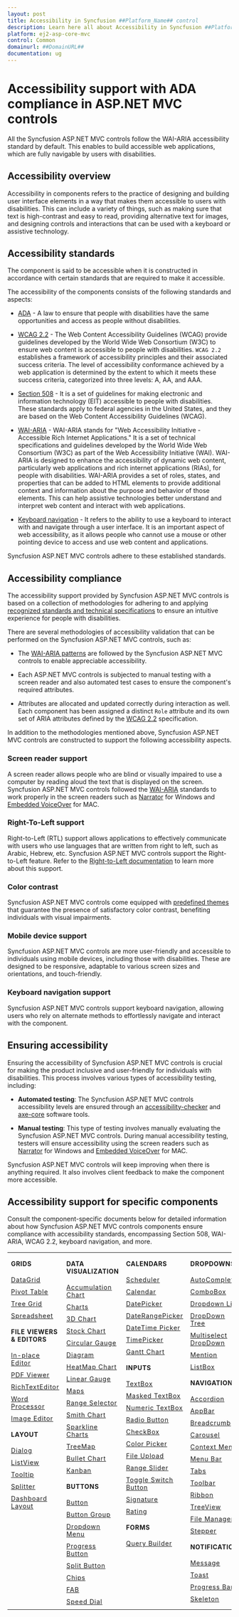 ```yaml
---
layout: post
title: Accessibility in Syncfusion ##Platform_Name## control
description: Learn here all about Accessibility in Syncfusion ##Platform_Name## control of Syncfusion Essential JS 2 and more.
platform: ej2-asp-core-mvc
control: Common
domainurl: ##DomainURL##
documentation: ug
---
```


# Accessibility support with ADA compliance in ASP.NET MVC controls

All the Syncfusion ASP.NET MVC controls follow the WAI-ARIA accessibility standard by default. This enables to build accessible web applications, which are fully navigable by users with disabilities.

## Accessibility overview

Accessibility in components refers to the practice of designing and building user interface elements in a way that makes them accessible to users with disabilities. This can include a variety of things, such as making sure that text is high-contrast and easy to read, providing alternative text for images, and designing controls and interactions that can be used with a keyboard or assistive technology.

## Accessibility standards

The component is said to be accessible when it is constructed in accordance with certain standards that are required to make it accessible.

The accessibility of the components consists of the following standards and aspects:

* [ADA](https://www.ada.gov) - A law to ensure that people with disabilities have the same opportunities and access as people without disabilities.

* [WCAG 2.2](https://www.w3.org/WAI/standards-guidelines/wcag/) - The Web Content Accessibility Guidelines (WCAG) provide guidelines developed by the World Wide Web Consortium (W3C) to ensure web content is accessible to people with disabilities. `WCAG 2.2` establishes a framework of accessibility principles and their associated success criteria. The level of accessibility conformance achieved by a web application is determined by the extent to which it meets these success criteria, categorized into three levels: A, AA, and AAA.

* [Section 508](https://www.section508.gov/) - It is a set of guidelines for making electronic and information technology (EIT) accessible to people with disabilities. These standards apply to federal agencies in the United States, and they are based on the Web Content Accessibility Guidelines (WCAG).

* [WAI-ARIA](https://www.w3.org/WAI/ARIA/) - WAI-ARIA stands for "Web Accessibility Initiative - Accessible Rich Internet Applications." It is a set of technical specifications and guidelines developed by the World Wide Web Consortium (W3C) as part of the Web Accessibility Initiative (WAI). WAI-ARIA is designed to enhance the accessibility of dynamic web content, particularly web applications and rich internet applications (RIAs), for people with disabilities. WAI-ARIA provides a set of roles, states, and properties that can be added to HTML elements to provide additional context and information about the purpose and behavior of those elements. This can help assistive technologies better understand and interpret web content and interact with web applications.

* [Keyboard navigation](https://www.w3.org/TR/WCAG22/#keyboard-accessible) - It refers to the ability to use a keyboard to interact with and navigate through a user interface. It is an important aspect of web accessibility, as it allows people who cannot use a mouse or other pointing device to access and use web content and applications.

Syncfusion ASP.NET MVC controls adhere to these established standards.

## Accessibility compliance

The accessibility support provided by Syncfusion ASP.NET MVC controls is based on a collection of methodologies for adhering to and applying [recognized standards and technical specifications](#accessibility-standards) to ensure an intuitive experience for people with disabilities.

There are several methodologies of accessibility validation that can be performed on the Syncfusion ASP.NET MVC controls, such as:

* The [WAI-ARIA patterns](https://www.w3.org/WAI/ARIA/apg/patterns/) are followed by the Syncfusion ASP.NET MVC controls to enable appreciable accessibility.

* Each ASP.NET MVC controls is subjected to manual testing with a screen reader and also automated test cases to ensure the component's required attributes.

* Attributes are allocated and updated correctly during interaction as well. Each component has been assigned a distinct `Role` attribute and its own set of ARIA attributes defined by the [WCAG 2.2](https://www.w3.org/TR/WCAG22/) specification.

In addition to the methodologies mentioned above, Syncfusion ASP.NET MVC controls are constructed to support the following accessibility aspects.

### Screen reader support

A screen reader allows people who are blind or visually impaired to use a computer by reading aloud the text that is displayed on the screen. Syncfusion ASP.NET MVC controls followed the [WAI-ARIA](https://www.w3.org/WAI/ARIA/) standards to work properly in the screen readers such as [Narrator](https://support.microsoft.com/en-us/windows/complete-guide-to-narrator-e4397a0d-ef4f-b386-d8ae-c172f109bdb1) for Windows and [Embedded VoiceOver](https://support.apple.com/en-in/guide/voiceover/vo2706/mac) for MAC.

### Right-To-Left support

Right-to-Left (RTL) support allows applications to effectively communicate with users who use languages that are written from right to left, such as Arabic, Hebrew, etc. Syncfusion ASP.NET MVC controls support the Right-to-Left feature. Refer to the [Right-to-Left documentation](https://ej2.syncfusion.com/aspnetmvc/documentation/common/right-to-left) to learn more about this support.

### Color contrast

Syncfusion ASP.NET MVC controls come equipped with [predefined themes](https://ej2.syncfusion.com/aspnetmvc/documentation/appearance/theme) that guarantee the presence of satisfactory color contrast, benefiting individuals with visual impairments.

### Mobile device support

Syncfusion ASP.NET MVC controls are more user-friendly and accessible to individuals using mobile devices, including those with disabilities. These are designed to be responsive, adaptable to various screen sizes and orientations, and touch-friendly.

### Keyboard navigation support

Syncfusion ASP.NET MVC controls support keyboard navigation, allowing users who rely on alternate methods to effortlessly navigate and interact with the component.

## Ensuring accessibility

Ensuring the accessibility of Syncfusion ASP.NET MVC controls is crucial for making the product inclusive and user-friendly for individuals with disabilities. This process involves various types of accessibility testing, including:

* **Automated testing**: The Syncfusion ASP.NET MVC controls accessibility levels are ensured through an [accessibility-checker](https://www.npmjs.com/package/accessibility-checker) and [axe-core](https://www.npmjs.com/package/axe-core) software tools.

* **Manual testing**: This type of testing involves manually evaluating the Syncfusion ASP.NET MVC controls. During manual accessibility testing, testers will ensure accessibility using the screen readers such as [Narrator](https://support.microsoft.com/en-us/windows/complete-guide-to-narrator-e4397a0d-ef4f-b386-d8ae-c172f109bdb1) for Windows and [Embedded VoiceOver](https://support.apple.com/en-in/guide/voiceover/vo2706/mac) for MAC.

Syncfusion ASP.NET MVC controls will keep improving when there is anything required. It also involves client feedback to make the component more accessible.

## Accessibility support for specific components

Consult the component-specific documents below for detailed information about how Syncfusion ASP.NET MVC controls components ensure compliance with accessibility standards, encompassing Section 508, WAI-ARIA, WCAG 2.2, keyboard navigation, and more.

<style>
# table
{
border:0 !important;
line-height: 2!important;
}

tr
{
border:0 !important;
}

td
{
border:0 !important;
vertical-align: top;
}

.controlanchorlink
{
text-decoration: none !important;
font-size: 14px !important;
text-align: left !important;
padding: 5px 0px;
letter-spacing: 1px;
}
.controlcategory
{
font-size: 14px !important;
text-align: left !important;
font-weight: bold !important;
letter-spacing: 0.7px;
}
}
</style>

<table id="table" style="border: 0px;">
<tbody>
<colgroup>
<col style="width: 25%">
<col style="width: 25%">
<col style="width: 25%">
<col style="width: 25%">
</colgroup>
</tbody>
<tr>
    <td>
        <div><p class="controlcategory">GRIDS</p></div>
        <div class="controlanchorlink"><a target="_self" href="https://ej2.syncfusion.com/aspnetmvc/documentation/grid/accessibility">DataGrid</a></div>
        <div class="controlanchorlink"><a target="_self" href="https://ej2.syncfusion.com/aspnetmvc/documentation/pivot-table/accessibility">Pivot Table</a></div>
        <div class="controlanchorlink"><a target="_self" href="https://ej2.syncfusion.com/aspnetmvc/documentation/tree-grid/accessibility">Tree Grid</a></div>
         <div class="controlanchorlink"><a target="_self" href="https://ej2.syncfusion.com/aspnetmvc/documentation/spreadsheet/accessibility">Spreadsheet</a></div>
        <div><p class="controlcategory">FILE VIEWERS & EDITORS</p></div>
        <div class="controlanchorlink"><a target="_self" href="">In-place Editor</a></div>
        <div class="controlanchorlink"><a target="_self" href="https://ej2.syncfusion.com/aspnetmvc/documentation/pdfviewer/accessibility">PDF Viewer</a></div>
        <div class="controlanchorlink"><a target="_self" href="https://ej2.syncfusion.com/aspnetmvc/documentation/rich-text-editor/accessibility">RichTextEditor</a></div>
        <div class="controlanchorlink"><a target="_self" href="">Word Processor</a></div>
        <div class="controlanchorlink"><a target="_self" href="https://ej2.syncfusion.com/aspnetmvc/documentation/image-editor/accessibility">Image Editor</a></div>
        <div><p class="controlcategory">LAYOUT</p></div>
        <div class="controlanchorlink"><a target="_self" href="https://ej2.syncfusion.com/aspnetmvc/documentation/dialog/accessibility">Dialog</a></div>
        <div class="controlanchorlink"><a target="_self" href="https://ej2.syncfusion.com/aspnetmvc/documentation/listview/accessibility">ListView</a></div>
        <div class="controlanchorlink"><a target="_self" href="https://ej2.syncfusion.com/aspnetmvc/documentation/tooltip/accessibility">Tooltip</a></div>
        <div class="controlanchorlink"><a target="_self" href="https://ej2.syncfusion.com/aspnetmvc/documentation/splitter/accessibility">Splitter</a></div>
        <div class="controlanchorlink"><a target="_self" href="https://ej2.syncfusion.com/aspnetmvc/documentation/dashboard-layout/accessibility">Dashboard Layout</a></div>
    </td>
    <td>
        <div><p class="controlcategory">DATA VISUALIZATION</p></div>
        <div class="controlanchorlink"><a target="_self" href="https://ej2.syncfusion.com/aspnetmvc/documentation/accumulation-chart/accessibility">Accumulation Chart</a></div>
        <div class="controlanchorlink"><a target="_self" href="https://ej2.syncfusion.com/aspnetmvc/documentation/chart/accessibility">Charts</a></div>
        <div class="controlanchorlink"><a target="_self" href="https://ej2.syncfusion.com/aspnetmvc/documentation/3d-chart/accessibility">3D Chart</a></div>
        <div class="controlanchorlink"><a target="_self" href="https://ej2.syncfusion.com/aspnetmvc/documentation/stock-chart/accessibility">Stock Chart</a></div>
        <div class="controlanchorlink"><a target="_self" href="https://ej2.syncfusion.com/aspnetmvc/documentation/circular-gauge/accessibility">Circular Gauge</a></div>
        <div class="controlanchorlink"><a target="_self" href="https://ej2.syncfusion.com/aspnetmvc/documentation/diagram/accessibility">Diagram</a></div>
        <div class="controlanchorlink"><a target="_self" href="">HeatMap Chart</a></div>
        <div class="controlanchorlink"><a target="_self" href="https://ej2.syncfusion.com/aspnetmvc/documentation/linear-gauge/accessibility">Linear Gauge</a></div>
        <div class="controlanchorlink"><a target="_self" href="https://ej2.syncfusion.com/aspnetmvc/documentation/maps/accessibility">Maps</a></div>
        <div class="controlanchorlink"><a target="_self" href="https://ej2.syncfusion.com/aspnetmvc/documentation/range-navigator/accessibility">Range Selector</a></div>
        <div class="controlanchorlink"><a target="_self" href="https://ej2.syncfusion.com/aspnetmvc/documentation/smithchart/accessibility">Smith Chart</a></div>
        <div class="controlanchorlink"><a target="_self" href="https://ej2.syncfusion.com/aspnetmvc/documentation/smithchart/accessibility">Sparkline Charts</a></div>
        <div class="controlanchorlink"><a target="_self" href="https://ej2.syncfusion.com/aspnetmvc/documentation/treemap/accessibility">TreeMap</a></div>
        <div class="controlanchorlink"><a target="_self" href="https://ej2.syncfusion.com/aspnetmvc/documentation/bullet-chart/accessibility">Bullet Chart</a></div>
        <div class="controlanchorlink"><a target="_self" href="https://ej2.syncfusion.com/aspnetmvc/documentation/kanban/accessiblility">Kanban</a></div>
        <div><p class="controlcategory">BUTTONS</p></div>
        <div class="controlanchorlink"><a target="_self" href="https://ej2.syncfusion.com/aspnetmvc/documentation/button/accessibility">Button</a></div>
        <div class="controlanchorlink"><a target="_self" href="https://ej2.syncfusion.com/aspnetmvc/documentation/button-group/accessibility">Button Group</a></div>
        <div class="controlanchorlink"><a target="_self" href="https://ej2.syncfusion.com/aspnetmvc/documentation/drop-down-button/accessibility">Dropdown Menu</a></div>
        <div class="controlanchorlink"><a target="_self" href="https://ej2.syncfusion.com/aspnetmvc/documentation/progress-button/accessibility">Progress Button</a></div>
        <div class="controlanchorlink"><a target="_self" href="https://ej2.syncfusion.com/aspnetmvc/documentation/split-button/accessibility">Split Button</a></div>
        <div class="controlanchorlink"><a target="_self" href="https://ej2.syncfusion.com/aspnetmvc/documentation/chips/accessibility">Chips</a></div>
        <div class="controlanchorlink"><a target="_self" href="https://ej2.syncfusion.com/aspnetmvc/documentation/floating-action-button/accessibility">FAB</a></div>
        <div class="controlanchorlink"><a target="_self" href="https://ej2.syncfusion.com/aspnetmvc/documentation/speeddial/accessibility">Speed Dial</a></div>
    </td>
    <td>
        <div><p class="controlcategory">CALENDARS</p></div>
        <div class="controlanchorlink"><a target="_self" href="https://ej2.syncfusion.com/aspnetmvc/documentation/schedule/accessibility">Scheduler</a></div>
        <div class="controlanchorlink"><a target="_self" href="https://ej2.syncfusion.com/aspnetmvc/documentation/calendar/accessibility">Calendar</a></div>
        <div class="controlanchorlink"><a target="_self" href="https://ej2.syncfusion.com/aspnetmvc/documentation/datepicker/accessibility">DatePicker</a></div>
        <div class="controlanchorlink"><a target="_self" href="https://ej2.syncfusion.com/aspnetmvc/documentation/daterangepicker/accessibility">DateRangePicker</a></div>
        <div class="controlanchorlink"><a target="_self" href="https://ej2.syncfusion.com/aspnetmvc/documentation/datetimepicker/accessibility">DateTime Picker</a></div>
        <div class="controlanchorlink"><a target="_self" href="https://ej2.syncfusion.com/aspnetmvc/documentation/timepicker/accessibility">TimePicker</a></div>
        <div class="controlanchorlink"><a target="_self" href="https://ej2.syncfusion.com/aspnetmvc/documentation/gantt/accessibility">Gantt Chart</a></div>
        <div><p class="controlcategory">INPUTS</p></div>
        <div class="controlanchorlink"><a target="_self" href="https://ej2.syncfusion.com/aspnetmvc/documentation/textbox/accessibility">TextBox</a></div>
        <div class="controlanchorlink"><a target="_self" href="https://ej2.syncfusion.com/aspnetmvc/documentation/maskedtextbox/accessibility">Masked TextBox</a></div>
        <div class="controlanchorlink"><a target="_self" href="https://ej2.syncfusion.com/aspnetmvc/documentation/numerictextbox/accessibility">Numeric TextBox</a></div>
        <div class="controlanchorlink"><a target="_self" href="https://ej2.syncfusion.com/aspnetmvc/documentation/radio-button/accessibility">Radio Button</a></div>
        <div class="controlanchorlink"><a target="_self" href="https://ej2.syncfusion.com/aspnetmvc/documentation/check-box/accessibility">CheckBox</a></div>
        <div class="controlanchorlink"><a target="_self" href="https://ej2.syncfusion.com/aspnetmvc/documentation/color-picker/accessibility">Color Picker</a></div>
        <div class="controlanchorlink"><a target="_self" href="https://ej2.syncfusion.com/aspnetmvc/documentation/uploader/wai-aria-accessibility">File Upload</a></div>
        <div class="controlanchorlink"><a target="_self" href="https://ej2.syncfusion.com/aspnetmvc/documentation/range-slider/accessibility">Range Slider</a></div>
        <div class="controlanchorlink"><a target="_self" href="https://ej2.syncfusion.com/aspnetmvc/documentation/switch/accessibility">Toggle Switch Button</a></div>
        <div class="controlanchorlink"><a target="_self" href="https://ej2.syncfusion.com/aspnetmvc/documentation/signature/accessibility">Signature</a></div>
        <div class="controlanchorlink"><a target="_self" href="https://ej2.syncfusion.com/aspnetmvc/documentation/rating/accessibility">Rating</a></div>
        <div><p class="controlcategory">FORMS</p></div>
        <div class="controlanchorlink"><a target="_self" href="https://ej2.syncfusion.com/aspnetmvc/documentation/query-builder/accessibility">Query Builder</a></div>
    </td>
    <td>
        <div><p class="controlcategory">DROPDOWNS</p></div>
        <div class="controlanchorlink"><a target="_self" href="https://ej2.syncfusion.com/aspnetmvc/documentation/auto-complete/accessibility">AutoComplete</a></div>
        <div class="controlanchorlink"><a target="_self" href="https://ej2.syncfusion.com/aspnetmvc/documentation/combo-box/accessibility">ComboBox</a></div>
        <div class="controlanchorlink"><a target="_self" href="https://ej2.syncfusion.com/aspnetmvc/documentation/drop-down-list/accessibility">Dropdown List</a></div>
        <div class="controlanchorlink"><a target="_self" href="https://ej2.syncfusion.com/aspnetmvc/documentation/drop-down-tree/accessibility">DropDown Tree</a></div>
        <div class="controlanchorlink"><a target="_self" href="https://ej2.syncfusion.com/aspnetmvc/documentation/multi-select/accessibility">Multiselect DropDown</a></div>
        <div class="controlanchorlink"><a target="_self" href="https://ej2.syncfusion.com/aspnetmvc/documentation/mention/accessibility">Mention</a></div>
        <div class="controlanchorlink"><a target="_self" href="https://ej2.syncfusion.com/aspnetmvc/documentation/list-box/accessibility">ListBox</a></div>
        <div><p class="controlcategory">NAVIGATION</p></div>
        <div class="controlanchorlink"><a target="_self" href="https://ej2.syncfusion.com/aspnetmvc/documentation/accordion/accessibility">Accordion</a></div>
        <div class="controlanchorlink"><a target="_self" href="https://ej2.syncfusion.com/aspnetmvc/documentation/appbar/accessibility">AppBar</a></div>
        <div class="controlanchorlink"><a target="_self" href="https://ej2.syncfusion.com/aspnetmvc/documentation/breadcrumb/accessibility">Breadcrumb</a></div>
        <div class="controlanchorlink"><a target="_self" href="https://ej2.syncfusion.com/aspnetmvc/documentation/carousel/accessibility">Carousel</a></div>
        <div class="controlanchorlink"><a target="_self" href="https://ej2.syncfusion.com/aspnetmvc/documentation/context-menu/accessibility">Context Menu</a></div>
        <div class="controlanchorlink"><a target="_self" href="https://ej2.syncfusion.com/aspnetmvc/documentation/menu/accessibility">Menu Bar</a></div>
        <div class="controlanchorlink"><a target="_self" href="https://ej2.syncfusion.com/aspnetmvc/documentation/tab/accessibility">Tabs</a></div>
        <div class="controlanchorlink"><a target="_self" href="https://ej2.syncfusion.com/aspnetmvc/documentation/toolbar/accessibility">Toolbar</a></div>
        <div class="controlanchorlink"><a target="_self" href="https://ej2.syncfusion.com/aspnetmvc/documentation/ribbon/accessibility">Ribbon</a></div>
        <div class="controlanchorlink"><a target="_self" href="https://ej2.syncfusion.com/aspnetmvc/documentation/treeview/accessibility">TreeView</a></div>
        <div class="controlanchorlink"><a target="_self" href="https://ej2.syncfusion.com/aspnetmvc/documentation/file-manager/accessibility">File Manager</a></div>
        <div class="controlanchorlink"><a target="_self" href="https://ej2.syncfusion.com/aspnetmvc/documentation/stepper/accessibility">Stepper</a></div>
        <div><p class="controlcategory">NOTIFICATION</p></div>
        <div class="controlanchorlink"><a target="_self" href="https://ej2.syncfusion.com/aspnetmvc/documentation/message/accessibility">Message</a></div>
        <div class="controlanchorlink"><a target="_self" href="https://ej2.syncfusion.com/aspnetmvc/documentation/toast/accessibility">Toast</a></div>
        <div class="controlanchorlink"><a target="_self" href="https://ej2.syncfusion.com/aspnetmvc/documentation/progress-bar/accessibility">Progress Bar</a></div>
        <div class="controlanchorlink"><a target="_self" href="https://ej2.syncfusion.com/aspnetmvc/documentation/skeleton/accessibility">Skeleton</a></div>
    </td>
</tr>
</table>
